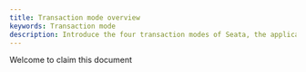 ```yaml
---
title: Transaction mode overview
keywords: Transaction mode
description: Introduce the four transaction modes of Seata, the applicable scenarios, advantages and disadvantages of each transaction mode
---
```


Welcome to claim this document

